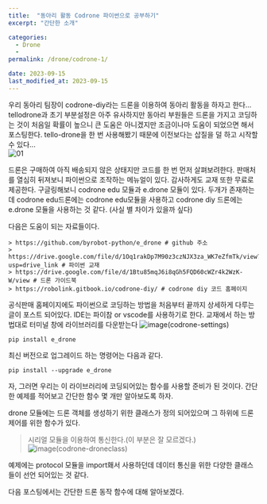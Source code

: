 ```yaml
---
title:  "동아리 활동 Codrone 파이썬으로 공부하기"
excerpt: "간단한 소개"

categories:
  - Drone
  - 
permalink: /drone/codrone-1/

date: 2023-09-15
last_modified_at: 2023-09-15
---
```


우리 동아리 팀장이 codrone-diy라는 드론을 이용하여 동아리 활동을 하자고 한다...
tellodrone과 초기 부분설정은 아주 유사하지만 동아리 부원들은 드론을 가지고 코딩하는 것이 처음일 확률이 높으니 큰 도움은 아니겠지만 조금이나마 도움이 되었으면 해서 포스팅한다.
tello-drone을 한 번 사용해봤기 때문에 이전보다는 삽질을 덜 하고 시작할 수 있다...   
![01](https://github.com/k74035/k74035.github.io/assets/126762577/09437120-06a8-4534-aa4f-005b71942549)

드론은 구매하여 아직 배송되지 않은 상태지만 코드를 한 번 먼저 살펴보려한다.
판매처를 열심히 뒤져보니 파이썬으로 조작하는 메뉴얼이 있다. 감사하게도 교재 또한 무료로 제공한다.
구글링해보니 codrone edu 모듈과 e.drone 모듈이 있다. 두개가 존재하는데 
codrone edu드론에는 codrone edu모듈을 사용하고 codrone diy 드론에는 e.drone 모듈을 사용하는 것 같다.
(사실 별 차이가 있을까 싶다)

다음은 도움이 되는 자료들이다.
```
> https://github.com/byrobot-python/e_drone # github 주소
> https://drive.google.com/file/d/1Oq1rakDp7M90z3czNJX3za_WK7eZfmTk/view?usp=drive_link # 파이썬 교재
> https://drive.google.com/file/d/1Btu85mqJ6i8qGh5FQD60cWZr4k2WzK-W/view # 드론 가이드북
> https://robolink.gitbook.io/codrone-diy/ # codrone diy 코드 홈페이지
```

공식판매 홈페이지에도 파이썬으로 코딩하는 방법을 처음부터 끝까지 상세하게 다루는 글이 포스트 되어있다.
IDE는 파이참 or vscode를 사용하기로 한다. 
교재에서 하는 방법대로 터미널 창에 라이브러리를 다운받는다
![image(codrone-settings)](https://github.com/k74035/k74035.github.io/assets/126762577/355fcb95-9111-40aa-bffc-6576138c1b85)

```
pip install e_drone
```

최신 버전으로 업그레이드 하는 명령어는 다음과 같다.
```
pip install --upgrade e_drone
```

자, 그러면 우리는 이 라이브러리에 코딩되어있는 함수를 사용할 준비가 된 것이다. 
간단한 예제를 적어보고 간단한 함수 몇 개만 알아보도록 하자.

drone 모듈에는 드론 객체를 생성하기 위한 클래스가 정의 되어있으며 그 하위에 드론 제어를 위한 함수가 있다.
> 시리얼 모듈을 이용하여 통신한다.(이 부분은 잘 모르겠다.)
![image(codrone-droneclass)](https://github.com/k74035/k74035.github.io/assets/126762577/4960e2d3-2834-49aa-80db-b34b6212b432)

예제에는 protocol 모듈을 import홰서 사용하던데 데이터 통신을 위한 다양한 클래스들이 선언 되어있는 것 같다.

다음 포스팅에서는 간단한 드론 동작 함수에 대해 알아보겠다.
